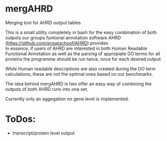 # mergAHRD
Merging tool for AHRD output tables



This is a small utility completely in bash for the easy combination of both outputs our groups funtional annotation software AHRD (https://github.com/groupschoof/AHRD) provides.  
In essence, if users of AHRD are interested in both Human Readable Functional Annotation as well as the parsing of appropiate GO terms for all proteins the programme should be run twice, once for each desired output.  

While Human readable descriptions  are also created during the GO term calculations, these are not the optimal ones based on our benchmarks.  

The idea behind mergAHRD is two offer an easy way of combining the outputs of both AHRD runs into one set.  

Currently only an aggegation on gene level is implemented.  

# ToDos:
- transcript/protein level output 
